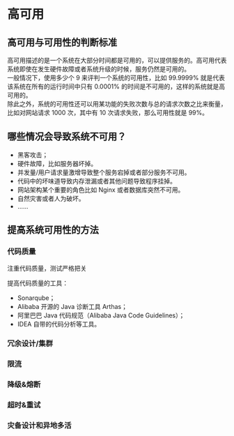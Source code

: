 # 高可用

## 高可用与可用性的判断标准

高可用描述的是一个系统在大部分时间都是可用的，可以提供服务的。高可用代表系统即使在发生硬件故障或者系统升级的时候，服务仍然是可用的。  
一般情况下，使用多少个 9 来评判一个系统的可用性，比如 99.9999% 就是代表该系统在所有的运行时间中只有 0.0001% 的时间是不可用的，这样的系统就是高可用的。  
除此之外，系统的可用性还可以用某功能的失败次数与总的请求次数之比来衡量，比如对网站请求 1000 次，其中有 10 次请求失败，那么可用性就是 99%。

## 哪些情况会导致系统不可用？
- 黑客攻击；
- 硬件故障，比如服务器坏掉。
- 并发量/用户请求量激增导致整个服务宕掉或者部分服务不可用。
- 代码中的坏味道导致内存泄漏或者其他问题导致程序挂掉。
- 网站架构某个重要的角色比如 Nginx 或者数据库突然不可用。
- 自然灾害或者人为破坏。
- ……

## 提高系统可用性的方法

### 代码质量

注重代码质量，测试严格把关

提高代码质量的工具：
- Sonarqube；
- Alibaba 开源的 Java 诊断工具 Arthas；
- 阿里巴巴 Java 代码规范（Alibaba Java Code Guidelines）；
- IDEA 自带的代码分析等工具。

### 冗余设计/集群
### 限流
### 降级&熔断
### 超时&重试
### 灾备设计和异地多活